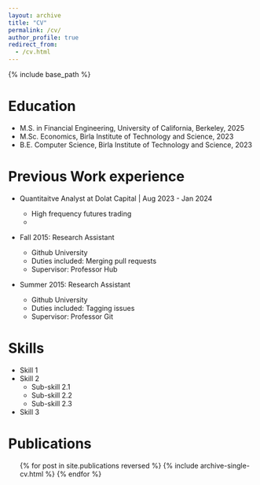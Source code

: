 ```yaml
---
layout: archive
title: "CV"
permalink: /cv/
author_profile: true
redirect_from:
  - /cv.html
---
```


{% include base_path %}

Education
======
* M.S. in Financial Engineering, University of California, Berkeley, 2025
* M.Sc. Economics, Birla Institute of Technology and Science, 2023
* B.E. Computer Science, Birla Institute of Technology and Science, 2023

Previous Work experience
======
* Quantitaitve Analyst at Dolat Capital \| Aug 2023 - Jan 2024
  * High frequency futures trading
  * 

* Fall 2015: Research Assistant
  * Github University
  * Duties included: Merging pull requests
  * Supervisor: Professor Hub

* Summer 2015: Research Assistant
  * Github University
  * Duties included: Tagging issues
  * Supervisor: Professor Git
  
Skills
======
* Skill 1
* Skill 2
  * Sub-skill 2.1
  * Sub-skill 2.2
  * Sub-skill 2.3
* Skill 3

Publications
======
  <ul>{% for post in site.publications reversed %}
    {% include archive-single-cv.html %}
  {% endfor %}</ul>
